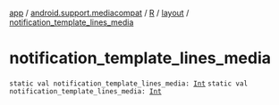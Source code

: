 [app](../../../index.md) / [android.support.mediacompat](../../index.md) / [R](../index.md) / [layout](index.md) / [notification_template_lines_media](./notification_template_lines_media.md)

# notification_template_lines_media

`static val notification_template_lines_media: `[`Int`](https://kotlinlang.org/api/latest/jvm/stdlib/kotlin/-int/index.html)
`static val notification_template_lines_media: `[`Int`](https://kotlinlang.org/api/latest/jvm/stdlib/kotlin/-int/index.html)